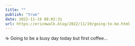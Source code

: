 ```yaml
---
title: ""
publish: "true"
date: 2022-11-19 08:02:31
url: https://ericmwalk.blog/2022/11/19/going-to-be.html
---
```


<div xmlns="http://www.w3.org/1999/xhtml">
<p>☕️ Going to be a busy day today but first coffee…</p>
</div>